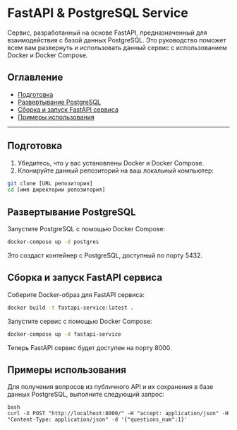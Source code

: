 # FastAPI & PostgreSQL Service

Сервис, разработанный на основе FastAPI, предназначенный для взаимодействия с базой данных PostgreSQL. Это руководство поможет всем вам развернуть и использовать данный сервис с использованием Docker и Docker Compose.

## Оглавление

- [Подготовка](#подготовка)
- [Развертывание PostgreSQL](#развертывание-postgresql)
- [Сборка и запуск FastAPI сервиса](#сборка-и-запуск-fastapi-сервиса)
- [Примеры использования](#примеры-использования)

---

## Подготовка

1. Убедитесь, что у вас установлены Docker и Docker Compose.
2. Клонируйте данный репозиторий на ваш локальный компьютер:

```bash
git clone [URL репозитория]
cd [имя директории репозитория]
```
## Развертывание PostgreSQL
Запустите PostgreSQL с помощью Docker Compose:
```bash
docker-compose up -d postgres
```
Это создаст контейнер с PostgreSQL, доступный по порту 5432.
## Сборка и запуск FastAPI сервиса
Соберите Docker-образ для FastAPI сервиса:
```bash
docker build -t fastapi-service:latest .
```
Запустите сервис с помощью Docker Compose:
```bash
docker-compose up -d fastapi-service
```
Теперь FastAPI сервис будет доступен на порту 8000.
## Примеры использования
Для получения вопросов из публичного API и их сохранения в базе данных PostgreSQL, выполните следующий запрос:
```
bash
curl -X POST "http://localhost:8000/" -H "accept: application/json" -H "Content-Type: application/json" -d '{"questions_num":1}'
```

